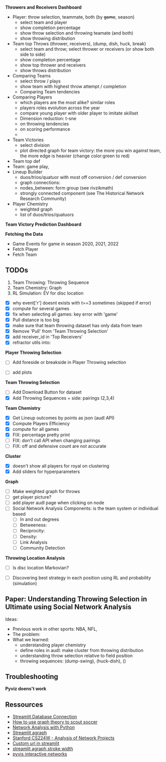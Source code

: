 **Throwers and Receivers Dashboard**

- Player: throw selection, teammate, both (by ~~game~~, season)
    * select team and player
    * show completion percentage
    * show throw selection and throwing teamate (and both)
    * show throwing distribution
- Team top Throws (thrower, receivers), (dump, dish, huck, break)
    * select team and throw; select thrower or receivers (or show both side to side)
    * show completion percentage
    * show top thrower and receivers
    * show throws distribution
- Comparing Teams
    * select throw / plays 
    * show team with highest throw attempt / completion
    * Comparing Team tendencies
- Comparing Players
    * which players are the most alike? similar roles
    * players roles evolution across the year 
    * compare young player with older player to imitate skillset
    * Dimension reduction: t-sne
	+ on throwing tendencies
	+ on scoring performance
    * 
- Team Victories
    * select division
    * plot directed graph for team victory: the more you win against 
      team, the more edge is heavier (change color:green to red)
- Team top def
- Team: game play, 
- Lineup Builder
    * duos/trios/quatuor with most off conversion / def conversion
    * graph connections: 
	+ nodes_between: form group (see rivzikmath)
	+ strongly connected component (see The Historical Network Research Community)
- Player Chemistry
    * weighted graph
    * list of duos/trios/quatuors

**Team Victory Prediction Dashboard**


**Fetching the Data**

- Game Events for game in season 2020, 2021, 2022
- Fetch Player
- Fetch Team


## TODOs

1. Team Throwing: Throwing Sequence
2. Team Chemistry: Graph
3. RL Simulation: EV for disc location


- [X] why event['r'] doesnt exists with t==3 sometimes (skipped if error)
- [X] compute for several games
- [X] fix when selecting all games: key error with 'game'
- [X] Pull distance is too big
- [X] make sure that team throwing dataset has only data from team 
- [X] Remove 'Pull' from 'Team Throwing Selection'
- [X] add receiver_id in 'Top Receivers'
- [X] refractor utils into:

**Player Throwing Selection**

- [ ] Add foreside or breakside in Player Throwing selection
- [ ] add plots


**Team Throwing Selection**

- [ ] Add Download Button for dataset
- [X] Add Throwing Sequences + side: pairings (2,3,4)

**Team Chemistry**

- [X] Get Lineup outcomes by points as json (audl API)
- [X] Compute Players Efficiency
- [X] compute for all games
- [X] FIX: percentage pretty print
- [ ] FIX: don't call API when changing pairings
- [ ] FIX: off and defensive count are not accurate

**Cluster**

- [X] doesn't show all players for royal on clustering
- [X] Add sliders for hyperparameters

**Graph**

- [ ] Make weighted graph for throws
- [ ] get player picture?
- [ ] add player audl page when clicking on node
- [ ] Social Network Analysis Components: is the team system or individual based
    - [ ] In and out degrees
    - [ ] Betweeness:
    - [ ] Reciprocity:
    - [ ] Density:
    - [ ] Link Analysis
    - [ ] Community Detection

**Throwing Location Analysis**

- [ ] Is disc location Markovian?
- [ ] Discovering best strategy in each position using RL and probability (simulation)


## Paper: Understanding Throwing Selection in Ultimate using Social Network Analysis

Ideas:
- Previous work in other sports: NBA, NFL, 
- The problem: 
- What we learned:
    * understanding player chemistry
    * define roles in audl: make cluster from throwing distribution
    * understanding throw selection relative to field position
    * throwing sequences: (dump-swing), (huck-dish), ()

## Troubleshooting

**Pyviz doens't work**


## Ressources


- [Streamlit Database Connection](https://docs.streamlit.io/knowledge-base/tutorials/databases)
- [How to use graph theory to scout soccer](https://www.kdnuggets.com/2022/11/graph-theory-scout-soccer.html)
- [Network Analysis with Python](https://www.youtube.com/watch?v=x6PNcuZk83g)
- [Streamlit agraph](https://github.com/ChrisDelClea/streamlit-agraph)
- [Stanford CS224W - Analysis of Network Projects](http://snap.stanford.edu/class/cs224w-2017/projects.html)
- [Custom url in streamlit](https://discuss.streamlit.io/t/custom-domain-for-streamlit-sharing/8751/5)
- [streamlit agraph stroke width](https://discuss.streamlit.io/t/showing-off-the-streamlit-agraph-component/6712/8)
- [pyvis interactive networks](https://discuss.streamlit.io/t/interactive-networks-graphs-with-pyvis/8344)


